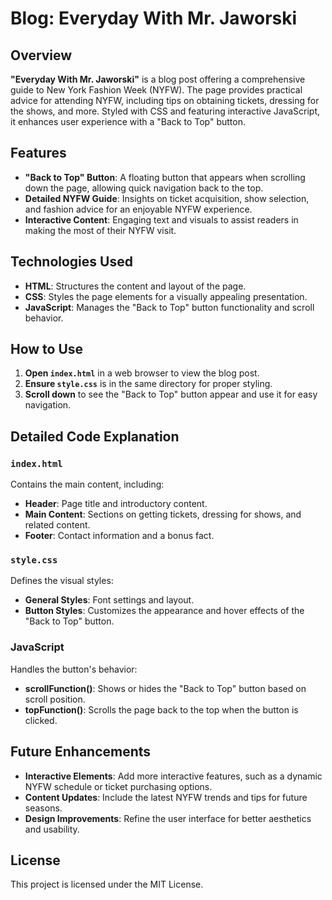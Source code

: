 # Blog: Everyday With Mr. Jaworski

## Overview

**"Everyday With Mr. Jaworski"** is a blog post offering a comprehensive guide to New York Fashion Week (NYFW). The page provides practical advice for attending NYFW, including tips on obtaining tickets, dressing for the shows, and more. Styled with CSS and featuring interactive JavaScript, it enhances user experience with a "Back to Top" button.

## Features

- **"Back to Top" Button**: A floating button that appears when scrolling down the page, allowing quick navigation back to the top.
- **Detailed NYFW Guide**: Insights on ticket acquisition, show selection, and fashion advice for an enjoyable NYFW experience.
- **Interactive Content**: Engaging text and visuals to assist readers in making the most of their NYFW visit.

## Technologies Used

- **HTML**: Structures the content and layout of the page.
- **CSS**: Styles the page elements for a visually appealing presentation.
- **JavaScript**: Manages the "Back to Top" button functionality and scroll behavior.

## How to Use

1. **Open `index.html`** in a web browser to view the blog post.
2. **Ensure `style.css`** is in the same directory for proper styling.
3. **Scroll down** to see the "Back to Top" button appear and use it for easy navigation.

## Detailed Code Explanation

### `index.html`
Contains the main content, including:
- **Header**: Page title and introductory content.
- **Main Content**: Sections on getting tickets, dressing for shows, and related content.
- **Footer**: Contact information and a bonus fact.

### `style.css`
Defines the visual styles:
- **General Styles**: Font settings and layout.
- **Button Styles**: Customizes the appearance and hover effects of the "Back to Top" button.

### JavaScript
Handles the button's behavior:
- **scrollFunction()**: Shows or hides the "Back to Top" button based on scroll position.
- **topFunction()**: Scrolls the page back to the top when the button is clicked.

## Future Enhancements

- **Interactive Elements**: Add more interactive features, such as a dynamic NYFW schedule or ticket purchasing options.
- **Content Updates**: Include the latest NYFW trends and tips for future seasons.
- **Design Improvements**: Refine the user interface for better aesthetics and usability.

## License

This project is licensed under the MIT License.
